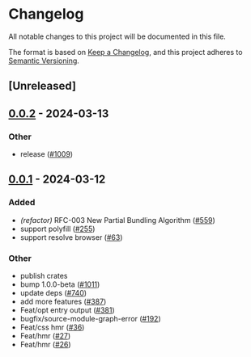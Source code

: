 # Changelog
All notable changes to this project will be documented in this file.

The format is based on [Keep a Changelog](https://keepachangelog.com/en/1.0.0/),
and this project adheres to [Semantic Versioning](https://semver.org/spec/v2.0.0.html).

## [Unreleased]

## [0.0.2](https://github.com/ErKeLost/farm/compare/farmfe_testing_helpers-v0.0.1...farmfe_testing_helpers-v0.0.2) - 2024-03-13

### Other
- release ([#1009](https://github.com/ErKeLost/farm/pull/1009))

## [0.0.1](https://github.com/farm-fe/farm/releases/tag/farmfe_testing_helpers-v0.0.1) - 2024-03-12

### Added
- *(refactor)* RFC-003 New Partial Bundling Algorithm ([#559](https://github.com/farm-fe/farm/pull/559))
- support polyfill ([#255](https://github.com/farm-fe/farm/pull/255))
- support resolve browser ([#63](https://github.com/farm-fe/farm/pull/63))

### Other
- publish crates
- bump 1.0.0-beta ([#1011](https://github.com/farm-fe/farm/pull/1011))
- update deps ([#740](https://github.com/farm-fe/farm/pull/740))
- add more features ([#387](https://github.com/farm-fe/farm/pull/387))
- Feat/opt entry output ([#381](https://github.com/farm-fe/farm/pull/381))
- bugfix/source-module-graph-error ([#192](https://github.com/farm-fe/farm/pull/192))
- Feat/css hmr ([#36](https://github.com/farm-fe/farm/pull/36))
- Feat/hmr ([#27](https://github.com/farm-fe/farm/pull/27))
- Feat/hmr ([#26](https://github.com/farm-fe/farm/pull/26))
